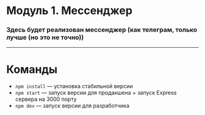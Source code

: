 # Модуль 1. Мессенджер
### Здесь будет реализован мессенджер (как телеграм, только лучше (но это не точно))

---
# Команды
* `npm install` — установка стабильной версии
* `npm start` — запуск версии для продакшена + запуск Express сервера на 3000 порту
* `npm dev` — запуск версии для разработчика
